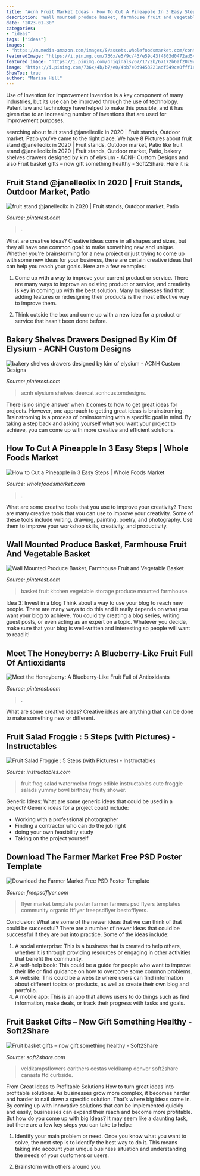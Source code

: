 ```yaml
---
title: "Acnh Fruit Market Ideas - How To Cut A Pineapple In 3 Easy Steps"
description: "Wall mounted produce basket, farmhouse fruit and vegetable basket"
date: "2023-01-30"
categories:
- "ideas"
tags: ["ideas"]
images:
- "https://m.media-amazon.com/images/S/assets.wholefoodsmarket.com/content/ea/6e/d8871e79445fbe3614f0b4e6e9ed/pineapple-howtocut-hero.jpg"
featuredImage: "https://i.pinimg.com/736x/e5/9c/43/e59c43f4803d0472ad543fade577a849.jpg"
featured_image: "https://i.pinimg.com/originals/67/17/2b/67172b6af20c94eef3057fca730b1351.jpg"
image: "https://i.pinimg.com/736x/4b/b7/e0/4bb7e0d9453221adf549ca0fff1edb42.jpg"
ShowToc: true
author: "Marisa Hill"
---
```



Use of Invention for Improvement
Invention is a key component of many industries, but its use can be improved through the use of technology. Patent law and technology have helped to make this possible, and it has given rise to an increasing number of inventions that are used for improvement purposes.

	

		
searching about fruit stand @janelleolix in 2020 | Fruit stands, Outdoor market, Patio you've came to the right place. We have 8 Pictures about fruit stand @janelleolix in 2020 | Fruit stands, Outdoor market, Patio like fruit stand @janelleolix in 2020 | Fruit stands, Outdoor market, Patio, bakery shelves drawers designed by kim of elysium - ACNH Custom Designs and also Fruit basket gifts – now gift something healthy - Soft2Share. Here it is:
		
    
## Fruit Stand @janelleolix In 2020 | Fruit Stands, Outdoor Market, Patio

<img loading=lazy src="https://i.pinimg.com/736x/e5/9c/43/e59c43f4803d0472ad543fade577a849.jpg" onerror="this.onerror=null;this.src='https://tse1.mm.bing.net/th?id=OIP.MHsvkBhl--jY9_BBE-JnewHaJ3&amp;pid=15.1';" alt="fruit stand @janelleolix in 2020 | Fruit stands, Outdoor market, Patio">

_Source: pinterest.com_

>. 

	

What are creative ideas?
Creative ideas come in all shapes and sizes, but they all have one common goal: to make something new and unique. Whether you're brainstorming for a new project or just trying to come up with some new ideas for your business, there are certain creative ideas that can help you reach your goals. Here are a few examples: 
1. Come up with a way to improve your current product or service. There are many ways to improve an existing product or service, and creativity is key in coming up with the best solution. Many businesses find that adding features or redesigning their products is the most effective way to improve them. 

2. Think outside the box and come up with a new idea for a product or service that hasn't been done before.

    
## Bakery Shelves Drawers Designed By Kim Of Elysium - ACNH Custom Designs

<img loading=lazy src="https://i.pinimg.com/736x/4b/b7/e0/4bb7e0d9453221adf549ca0fff1edb42.jpg" onerror="this.onerror=null;this.src='https://tse1.mm.bing.net/th?id=OIP.K7Re7xNIUY86pRdbvQTK2gHaEK&amp;pid=15.1';" alt="bakery shelves drawers designed by kim of elysium - ACNH Custom Designs">

_Source: pinterest.com_

>acnh elysium shelves deercat acnhcustomdesigns. 

	

There is no single answer when it comes to how to get great ideas for projects. However, one approach to getting great ideas is brainstroming. Brainstroming is a process of brainstorming with a specific goal in mind. By taking a step back and asking yourself what you want your project to achieve, you can come up with more creative and efficient solutions.

    
## How To Cut A Pineapple In 3 Easy Steps | Whole Foods Market

<img loading=lazy src="https://m.media-amazon.com/images/S/assets.wholefoodsmarket.com/content/ea/6e/d8871e79445fbe3614f0b4e6e9ed/pineapple-howtocut-hero.jpg" onerror="this.onerror=null;this.src='https://tse4.mm.bing.net/th?id=OIP.wCEmPAPJe6cdUTUXsVHazQHaEK&amp;pid=15.1';" alt="How to Cut a Pineapple in 3 Easy Steps | Whole Foods Market">

_Source: wholefoodsmarket.com_

>. 

	

What are some creative tools that you use to improve your creativity?
There are many creative tools that you can use to improve your creativity. Some of these tools include writing, drawing, painting, poetry, and photography. Use them to improve your workshop skills, creativity, and productivity.

    
## Wall Mounted Produce Basket, Farmhouse Fruit And Vegetable Basket

<img loading=lazy src="https://i.pinimg.com/originals/67/17/2b/67172b6af20c94eef3057fca730b1351.jpg" onerror="this.onerror=null;this.src='https://tse4.mm.bing.net/th?id=OIP.c75bFtm2POUG5yDVXU3evwHaKq&amp;pid=15.1';" alt="Wall Mounted Produce Basket, Farmhouse Fruit and Vegetable Basket">

_Source: pinterest.com_

>basket fruit kitchen vegetable storage produce mounted farmhouse. 

	

Idea 3: Invest in a blog
Think about a way to use your blog to reach new people. There are many ways to do this and it really depends on what you want your blog to achieve. You could try creating a blog series, writing guest posts, or even acting as an expert on a topic. Whatever you decide, make sure that your blog is well-written and interesting so people will want to read it!

    
## Meet The Honeyberry: A Blueberry-Like Fruit Full Of Antioxidants

<img loading=lazy src="https://i.pinimg.com/736x/5e/69/25/5e69253938bf1db17b9dc111059adc4f.jpg" onerror="this.onerror=null;this.src='https://tse3.mm.bing.net/th?id=OIP.0zQbprQqFlL8jWwz4dMRRAHaEp&amp;pid=15.1';" alt="Meet the Honeyberry: A Blueberry-Like Fruit Full of Antioxidants">

_Source: pinterest.com_

>. 

	

What are some creative ideas?
Creative ideas are anything that can be done to make something new or different.

    
## Fruit Salad Froggie : 5 Steps (with Pictures) - Instructables

<img loading=lazy src="https://content.instructables.com/ORIG/FSF/3FSX/GSYEPP6V/FSF3FSXGSYEPP6V.jpg?frame=1&amp;width=2100" onerror="this.onerror=null;this.src='https://tse4.mm.bing.net/th?id=OIP.QhieHrCAK7XLEdWeVOwkrAHaFi&amp;pid=15.1';" alt="Fruit Salad Froggie : 5 Steps (with Pictures) - Instructables">

_Source: instructables.com_

>fruit frog salad watermelon frogs edible instructables cute froggie salads yummy bowl birthday fruity shower. 

	

Generic Ideas: What are some generic ideas that could be used in a project?
Generic ideas for a project could include: 
- Working with a professional photographer 
- Finding a contractor who can do the job right 
- doing your own feasibility study 
- Taking on the project yourself

    
## Download The Farmer Market Free PSD Poster Template

<img loading=lazy src="https://freepsdflyer.com/wp-content/uploads/2017/05/Farmer-Market-FREE-Poster-Template-FreePSDFlyer-com.jpg" onerror="this.onerror=null;this.src='https://tse2.mm.bing.net/th?id=OIP.r9IF09f-3yTS_0MJDeNrPAHaLF&amp;pid=15.1';" alt="Download the Farmer Market Free PSD Poster Template">

_Source: freepsdflyer.com_

>flyer market template poster farmer farmers psd flyers templates community organic ffflyer freepsdflyer bestofflyers. 

	

Conclusion: What are some of the newer ideas that we can think of that could be successful?
There are a number of newer ideas that could be successful if they are put into practice. Some of the ideas include: 
1. A social enterprise: This is a business that is created to help others, whether it is through providing resources or engaging in other activities that benefit the community. 
2. A self-help book: This could be a guide for people who want to improve their life or find guidance on how to overcome some common problems. 
3. A website: This could be a website where users can find information about different topics or products, as well as create their own blog and portfolio. 
4. A mobile app: This is an app that allows users to do things such as find information, make deals, or track their progress with tasks and goals.

    
## Fruit Basket Gifts – Now Gift Something Healthy - Soft2Share

<img loading=lazy src="https://soft2share.com/wp-content/uploads/2020/08/FruitCheeseBasket.jpg" onerror="this.onerror=null;this.src='https://tse1.mm.bing.net/th?id=OIP.aKQxkOnRXPcLqn6o0EkTeQHaIT&amp;pid=15.1';" alt="Fruit basket gifts – now gift something healthy - Soft2Share">

_Source: soft2share.com_

>veldkampsflowers carithers cestas veldkamp denver soft2share canasta ftd curbside. 

	

From Great Ideas to Profitable Solutions
How to turn great ideas into profitable solutions. As businesses grow more complex, it becomes harder and harder to nail down a specific solution. That’s where big ideas come in. By coming up with innovative solutions that can be implemented quickly and easily, businesses can expand their reach and become more profitable.
But how do you come up with big Ideas? It may seem like a daunting task, but there are a few key steps you can take to help.:

1) Identify your main problem or need. Once you know what you want to solve, the next step is to identify the best way to do it. This means taking into account your unique business situation and understanding the needs of your customers or users.

2) Brainstorm with others around you.

